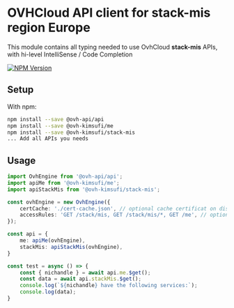 # OVHCloud API client for **stack-mis** region Europe

This module contains all typing needed to use OvhCloud **stack-mis** APIs, with hi-level IntelliSense / Code Completion

[![NPM Version](https://img.shields.io/npm/v/@ovh-kimsufi/stack-mis.svg?style=flat)](https://www.npmjs.org/package/@ovh-kimsufi/stack-mis)

## Setup

With npm:

```bash
npm install --save @ovh-api/api
npm install --save @ovh-kimsufi/me
npm install --save @ovh-kimsufi/stack-mis
... Add all APIs you needs
```

## Usage

```typescript
import OvhEngine from '@ovh-api/api';
import apiMe from '@ovh-kimsufi/me';
import apiStackMis from '@ovh-kimsufi/stack-mis';

const ovhEngine = new OvhEngine({ 
    certCache: './cert-cache.json', // optional cache certificat on disk.
    accessRules: 'GET /stack/mis, GET /stack/mis/*, GET /me', // optional limit the requested privileges.
});

const api = {
    me: apiMe(ovhEngine),
    stackMis: apiStackMis(ovhEngine),
}

const test = async () => {
    const { nichandle } = await api.me.$get();
    const data = await api.stackMis.$get();
    console.log(`${nichandle} have the following services:`);
    console.log(data);
}
```
